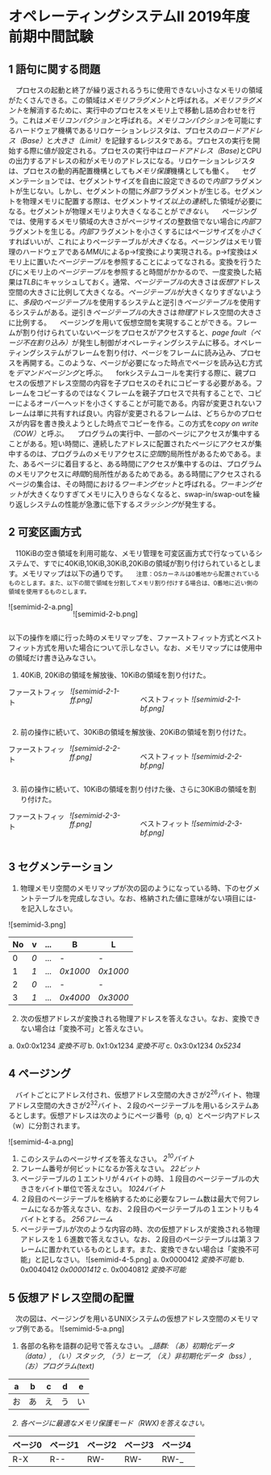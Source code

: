 # オペレーティングシステムⅡ 2019年度 前期中間試験

## 1 語句に関する問題
　プロセスの起動と終了が繰り返されるうちに使用できない小さなメモリの領域がたくさんできる。この領域は<em>メモリフラグメント</em>と呼ばれる。<em>メモリフラグメント</em>を解消するために、実行中のプロセスをメモリ上で移動し詰め合わせを行う。これは<em>メモリコンパクション</em>と呼ばれる。<em>メモリコンパクション</em>を可能にするハードウェア機構であるリロケーションレジスタは、プロセスの<em>ロードアドレス（Base）</em>と<em>大きさ（Limit）</em>を記録するレジスタである。プロセスの実行を開始する際に値が設定される。プロセスの実行中は<em>ロードアドレス（Base)</em>とCPUの出力するアドレスの和がメモリのアドレスになる。リロケーションレジスタは、プロセスの動的再配置機構としても<em>メモリ保護</em>機構としても働く。
　セグメンテーションでは、セグメントサイズを自由に設定できるので<em>内部</em>フラグメントが生じない。しかし、セグメントの間に<em>外部</em>フラグメントが生じる。セグメントを物理メモリに配置する際は、セグメントサイズ<em>以上</em>の<em>連続</em>した領域が必要になる。セグメントが物理メモリより大きくなることが<em>できない</em>。
　ページングでは、使用するメモリ領域の大きさがページサイズの整数倍でない場合に<em>内部</em>フラグメントを生じる。<em>内部</em>フラグメントを小さくするにはページサイズを<em>小さく</em>すればいいが、これによりページテーブルが<em>大きく</em>なる。ページングはメモリ管理のハードウェアである<em>MMU</em>によるp→f変換により実現される。p→f変換はメモリ上に置いた<em>ページテーブル</em>を参照することによってなされる。変換を行うたびにメモリ上の<em>ページテーブル</em>を参照すると時間がかかるので、一度変換した結果は<em>TLB</em>にキャッシュしておく。通常、<em>ページテーブル</em>の大きさは<em>仮想</em>アドレス空間の大きさに比例して大きくなる。<em>ページテーブル</em>が大きくなりすぎないように、<em>多段</em>の<em>ページテーブル</em>を使用するシステムと逆引き<em>ページテーブル</em>を使用するシステムがある。逆引き<em>ページテーブル</em>の大きさは<em>物理</em>アドレス空間の大きさに比例する。
　ページングを用いて仮想空間を実現することができる。フレームが割り付けられていないページをプロセスがアクセスすると、<em>page fault（ページ不在割り込み）</em>が発生し制御がオペレーティングシステムに移る。オペレーティングシステムがフレームを割り付け、ページをフレームに読み込み、プロセスを再開する。このような、ページが必要になった時点でページを読み込む方式を<em>デマンドページング</em>と呼ぶ。
　forkシステムコールを実行する際に、親プロセスの仮想アドレス空間の内容を子プロセスのそれにコピーする必要がある。フレームをコピーするのではなくフレームを親子プロセスで共有することで、コピーによるオーバーヘッドを小さくすることが可能である。内容が変更されないフレームは単に共有すれば良い。内容が変更されるフレームは、どちらかのプロセスが内容を書き換えようとした時点でコピーを作る。この方式を<em>copy on write（COW）</em>と呼ぶ。
　プログラムの実行中、一部のページにアクセスが集中することがある。短い時間に、連続したアドレスに配置されたページにアクセスが集中するのは、プログラムのメモリアクセスに<em>空間</em>的局所性があるためである。また、あるページに着目すると、ある時間にアクセスが集中するのは、プログラムのメモリアクセスに<em>時間</em>的局所性があるためである。ある時間にアクセスされるページの集合は、その時間における<em>ワーキングセット</em>と呼ばれる。<em>ワーキングセット</em>が大きくなりすぎてメモリに入りきらなくなると、swap-in/swap-outを繰り返しシステムの性能が急激に低下する<em>スラッシング</em>が発生する。

## 2 可変区画方式
　110KiBの空き領域を利用可能な、メモリ管理を可変区画方式で行なっているシステムで、すでに40KiB,10KiB,30KiB,20KiBの領域が割り付けられているとします。メモリマップは以下の通りです。
　<small>注意：OSカーネルは0番地から配置されているものとします。また、以下の間で領域を分割してメモリ割り付けする場合は、0番地に近い側の領域を使用するものとします。</small>

<div class="flex">
![semimid-2-a.png]


![semimid-2-b.png]
</div>

以下の操作を順に行った時のメモリマップを、ファーストフィット方式とベストフィット方式を用いた場合について示しなさい。なお、メモリマップには使用中の領域だけ書き込みなさい。

1. 40KiB, 20KiBの領域を解放後、10KiBの領域を割り付けた。
<div class="flex">
ファーストフィット
<em>![semimid-2-1-ff.png]</em>


ベストフィット
<em>![semimid-2-1-bf.png]</em>
</div>

2. 前の操作に続いて、30KiBの領域を解放後、20KiBの領域を割り付けた。
<div class="flex">
ファーストフィット
<em>![semimid-2-2-ff.png]</em>


ベストフィット
<em>![semimid-2-2-bf.png]</em>
</div>

3. 前の操作に続いて、10KiBの領域を割り付けた後、さらに30KiBの領域を割り付けた。
<div class="flex">
ファーストフィット
<em>![semimid-2-3-ff.png]</em>


ベストフィット
<em>![semimid-2-3-bf.png]</em>
</div>

## 3 セグメンテーション
1. 物理メモリ空間のメモリマップが次の図のようになっている時、下のセグメントテーブルを完成しなさい。なお、格納された値に意味がない項目には-を記入しなさい。

![semimid-3.png]

| No | v | ... | B | L |
| --- | --- | --- | --- | --- |
| 0 | <em>0</em> | ... | <em>-</em> | <em>-</em> |
| 1 | <em>1</em> | ... | <em>0x1000</em> | <em>0x1000</em> |
| 2 | <em>0</em> | ... | <em>-</em> | <em>-</em> |
| 3 | <em>1</em> | ... | <em>0x4000</em> | <em>0x3000</em> |

2. 次の仮想アドレスが変換される物理アドレスを答えなさい。なお、変換できない場合は「変換不可」と答えなさい。

a. 0x0:0x1234
  <em>変換不可</em>
b. 0x1:0x1234
  <em>変換不可</em>
c. 0x3:0x1234
  <em>0x5234</em>

## 4 ページング
　バイトごとにアドレス付され、仮想アドレス空間の大きさが2<sup>26</sup>バイト、物理アドレス空間の大きさが2<sup>32</sup>バイト、２段のページテーブルを用いるシステムあるとします。仮想アドレスは次のようにページ番号（p, q）とページ内アドレス（w）に分割されます。

![semimid-4-a.png]

1. このシステムのページサイズを答えなさい。
  <em>2<sup>10</sup>バイト</em>
2. フレーム番号が何ビットになるか答えなさい。
  <em>22ビット</em>
3. ページテーブルの１エントリが４バイトの時、１段目のページテーブルの大きさをバイト単位で答えなさい。
  <em>1024バイト</em>
4. ２段目のページテーブルを格納するために必要なフレーム数は最大で何フレームになるか答えなさい、なお、２段目のページテーブルの１エントリも４バイトとする。
  <em>256フレーム</em>
5. ページテーブルが次のような内容の時、次の仮想アドレスが変換される物理アドレスを１６進数で答えなさい。なお、２段目のページテーブルは第３フレームに置かれているものとします。また、変換できない場合は「変換不可能」と記しなさい。
  ![semimid-4-5.png]
  a. 0x0000412
    <em>変換不可能</em>
  b. 0x0040412
    <em>0x00001412</em>
  c. 0x0040812
    <em>変換不可能</em>


## 5 仮想アドレス空間の配置
　次の図は、ページングを用いるUNIXシステムの仮想アドレス空間のメモリマップ例である。
![semimid-5-a.png]
1. 各部の名称を語群の記号で答えなさい。
  _<em>語群</em><em>: （あ）初期化データ（data）, （い）スタック, （う）ヒープ, （え）非初期化データ（bss）, （お）プログラム(text)
  
  | a | b | c | d | e |
  | --- | --- | --- | --- | --- |
  | </em>お<em> | </em>あ<em> | </em>え<em> | </em>う<em> | </em>い<em> |

2. 各ページに最適なメモリ保護モード（RWX)を答えなさい。
  
  | ページ0 | ページ1 | ページ2 | ページ3 | ページ4 |
  | --- | --- | --- | --- | --- |
  | </em>R-X<em> | </em>R--<em> | </em>RW-<em> | </em>RW-<em> | </em>RW-_ |

<style>
.em {
  visibility: hidden;
}
.em:hover {
  visibility: visible;
}
.flex {
  display: flex;
}
</style>

